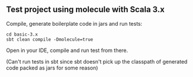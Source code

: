 ## Test project using molecule with Scala 3.x

Compile, generate boilerplate code in jars and run tests:

    cd basic-3.x
    sbt clean compile -Dmolecule=true

Open in your IDE, compile and run test from there. 

(Can't run tests in sbt since sbt doesn't pick up the classpath of generated code packed as jars for some reason)